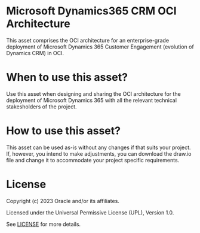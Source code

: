 # Microsoft Dynamics365 CRM OCI Architecture
 
This asset comprises the OCI architecture for an enterprise-grade deployment of Microsoft Dynamics 365 Customer Engagement (evolution of Dynamics CRM) in OCI. 
 
# When to use this asset?
 
Use this asset when designing and sharing the OCI architecture for the deployment of Microsoft Dynamics 365 with all the relevant technical stakesholders of the project. 
 
# How to use this asset?
 
This asset can be used as-is without any changes if that suits your project. If, however, you intend to make adjustments, you can download the draw.io file and change it to accommodate your project specific requirements.
 
 
# License
 
Copyright (c) 2023 Oracle and/or its affiliates.
 
Licensed under the Universal Permissive License (UPL), Version 1.0.
 
See [LICENSE](https://github.com/oracle-devrel/technology-engineering/blob/main/LICENSE) for more details.